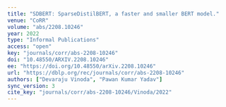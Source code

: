 ```yaml
---
title: "SDBERT: SparseDistilBERT, a faster and smaller BERT model."
venue: "CoRR"
volume: "abs/2208.10246"
year: 2022
type: "Informal Publications"
access: "open"
key: "journals/corr/abs-2208-10246"
doi: "10.48550/ARXIV.2208.10246"
ee: "https://doi.org/10.48550/arXiv.2208.10246"
url: "https://dblp.org/rec/journals/corr/abs-2208-10246"
authors: ["Devaraju Vinoda", "Pawan Kumar Yadav"]
sync_version: 3
cite_key: "journals/corr/abs-2208-10246/Vinoda/2022"
---
```

